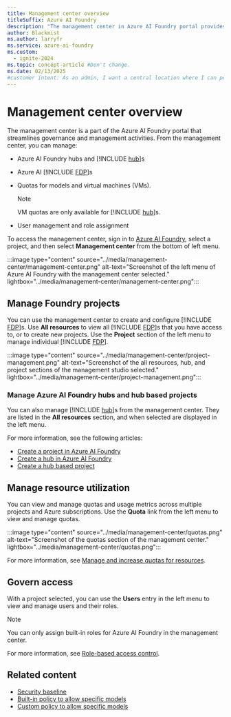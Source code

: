 ```yaml
---
title: Management center overview
titleSuffix: Azure AI Foundry
description: "The management center in Azure AI Foundry portal provides a centralized hub for governance and management activities."
author: Blackmist
ms.author: larryfr
ms.service: azure-ai-foundry
ms.custom:
  - ignite-2024
ms.topic: concept-article #Don't change.
ms.date: 02/13/2025
#customer intent: As an admin, I want a central location where I can perform governance and management activities.
---
```


# Management center overview

The management center is a part of the Azure AI Foundry portal that streamlines governance and management activities. From the management center, you can manage:

- Azure AI Foundry hubs and [!INCLUDE [hub](../includes/hub-project-name.md)]s
- Azure AI [!INCLUDE [FDP](../includes/fdp-project-name.md)]s
- Quotas for models and virtual machines (VMs).

    > [!NOTE]
    > VM quotas are only available for [!INCLUDE [hub](../includes/hub-project-name.md)]s.

- User management and role assignment

To access the management center, sign in to [Azure AI Foundry](https://ai.azure.com), select a project, and then select **Management center** from the bottom of left menu.

:::image type="content" source="../media/management-center/management-center.png" alt-text="Screenshot of the left menu of Azure AI Foundry with the management center selected." lightbox="../media/management-center/management-center.png":::

## Manage Foundry projects

You can use the management center to create and configure [!INCLUDE [FDP](../includes/fdp-project-name.md)]s. Use __All resources__ to view all [!INCLUDE [FDP](../includes/fdp-project-name.md)]s that you have access to, or to create new projects. Use the __Project__ section of the left menu to manage individual [!INCLUDE [FDP](../includes/fdp-project-name.md)].

:::image type="content" source="../media/management-center/project-management.png" alt-text="Screenshot of the all resources, hub, and project sections of the management studio selected." lightbox="../media/management-center/project-management.png":::

### Manage Azure AI Foundry hubs and hub based projects

You can also manage [!INCLUDE [hub](../includes/hub-project-name.md)]s from the management center. They are listed in the __All resources__ section, and when selected are displayed in the left menu.

For more information, see the following articles:

- [Create a project in Azure AI Foundry](../how-to/create-projects.md?pivots=fdp-project)
- [Create a hub in Azure AI Foundry](../how-to/create-azure-ai-resource.md#create-a-hub-in-azure-ai-foundry-portal)
- [Create a hub based project](../how-to/create-projects.md?pivots=hub-project)

## Manage resource utilization

You can view and manage quotas and usage metrics across multiple projects and Azure subscriptions. Use the __Quota__ link from the left menu to view and manage quotas.

:::image type="content" source="../media/management-center/quotas.png" alt-text="Screenshot of the quotas section of the management center." lightbox="../media/management-center/quotas.png":::

For more information, see [Manage and increase quotas for resources](../how-to/quota.md).

## Govern access

With a project selected, you can use the __Users__ entry in the left menu to view and manage users and their roles.

> [!NOTE]
> You can only assign built-in roles for Azure AI Foundry in the management center.

For more information, see [Role-based access control](rbac-azure-ai-foundry.md#assigning-roles-in-azure-ai-foundry-portal).

## Related content

- [Security baseline](/security/benchmark/azure/baselines/azure-ai-studio-security-baseline)
- [Built-in policy to allow specific models](../how-to/built-in-policy-model-deployment.md)
- [Custom policy to allow specific models](../model-inference/how-to/configure-deployment-policies.md)
